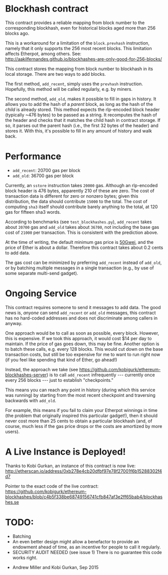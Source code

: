 Blockhash contract
==================
This contract provides a reliable mapping from block number to the corresponding blockhash, even for historical blocks aged more than 256 blocks ago.

This is a workaround for a limitation of the `block.prevhash` instruction, namely that it only supports the 256 most recent blocks. This limitation affects Etherpot, among others.
See: http://aakilfernandes.github.io/blockhashes-are-only-good-for-256-blocks/

This contract stores the mapping from block number to blockhash in its local storage.
There are two ways to add blocks.

The first method, `add_recent`, simply uses the `prevhash` instruction. Hopefully, this method will be called regularly, e.g. by miners.

The second method, `add_old`, makes it possible to fill in gaps in history. It allows you to add the hash of a *parent* block, as long as the hash of the *child* is already stored. This method expects the rlp-encoded block header (typically ~476 bytes) to be passed as a string. It recomputes the hash of the header and checks that it matches the child hash in contract storage. If so, it parses out the parent hash (i.e., the first 32 bytes of the header) and stores it. With this, it's possible to fill in any amount of history and walk back.

Performance
============

- `add_recent`: 20700 gas per block
- `add_old`: 36700 gas per block

Currently, an `sstore` instruction takes `20000` gas. Although an rlp-encoded block header is 476 bytes, apparently 210 of these are zero. The cost of transaction data is different for zero or nonzero bytes; given this distribution, the data should contribute `15000` to the total. The cost of computing `sha3` itself should contribute barely anything to the total, at 120 gas for fifteen sha3 words.

According to benchmarks (see `test_blockhashes.py`), `add_recent` takes about `20700` gas and `add_old` takes about `36700`, not including the base gas cost of `21000` per transaction. This is consistent with the prediction above.

At the time of writing, the default minimum gas price is [50Gwei](http://ether.fund/tool/converter#v=50&u=Gwei), and the price of Ether is about a dollar. Therefore this contract takes about 0.2 cents to add data.

The gas cost can be minimized by preferring `add_recent` instead of `add_old`, or by batching multiple messages in a single transaction (e.g., by use of some separate multi-send gadget).

Ongoing Service
===============

This contract requires someone to send it messages to add data. The good news is, *anyone* can send `add_recent` or `add_old` messages, this contract has no hard-coded addresses and does not discriminate among callers in anyway.

One approach would be to call as soon as possible, every block. However, this is expensive. If we took this approach, it would cost $14 per day to maintain. If the price of gas goes down, this may be fine. Another option is to batch these calls, e.g. every 128 blocks. This would cut down on the base transaction costs, but still be too expensive for me to want to run right now (if you feel like spending that kind of Ether, go ahead!)

Instead, the approach we take (see https://github.com/kobigurk/ethereum-blockhashes-server) is to call `add_recent` infrequently --- currently once every 256 blocks --- just to establish "checkpoints."

This means you can reach any point in history (during which this service was running) by starting from the most recent checkpoint and traversing backwards with `add_old`.

For example, this means if you fail to claim your Etherpot winnings in time (the problem that originally inspired this particular gadget!), then it should never cost more than 25 cents to obtain a particular blockhash (and, of course, much less if the gas price drops or the costs are amortized by more users).

A Live Instance is Deployed!
=================================
Thanks to Kobi Gurkan, an instance of this contract is now live:
http://etherscan.io/address/0xb278e4cb20dfbf97e78f27001f6b15288302f4d7

Pointer to the exact code of the live contract:
https://github.com/kobigurk/ethereum-blockhashes/blob/c4b5f338be68749156741cfb847af3e2ff65bab4/blockhashes.se


TODO:
=====
- Batching
- An even better design might allow a benefactor to provide an endowment ahead of time, as an incentive for people to call it regularly.
- SECURITY AUDIT NEEDED (see issue 1)
  There is no guarantee this code works right.

* Andrew Miller and Kobi Gurkan, Sep 2015
